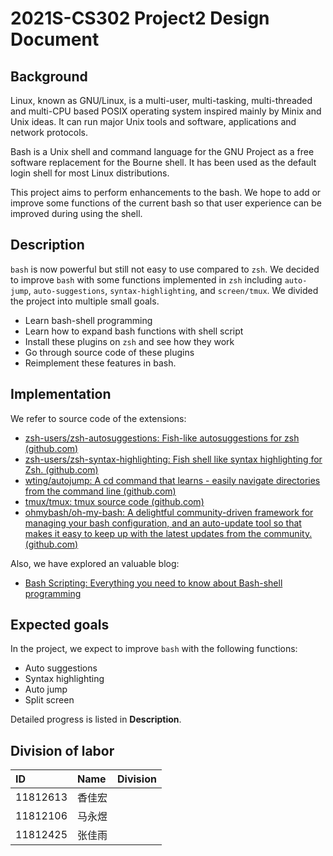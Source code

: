 # 2021S-CS302 Project2 Design Document

## Background

Linux, known as GNU/Linux, is a multi-user, multi-tasking, multi-threaded and multi-CPU based POSIX operating system inspired mainly by Minix and Unix ideas. It can run major Unix tools and software, applications and network protocols. 

Bash is a Unix shell and command language for the GNU Project as a free software replacement for the Bourne shell. It has been used as the default login shell for most Linux distributions. 

This project aims to perform enhancements to the bash. We hope to add or improve some functions of the current bash so that user experience can be improved during using the shell.

## Description

`bash` is now powerful but still not easy to use compared to `zsh`. We decided to improve `bash` with some functions implemented in `zsh` including `auto-jump`, `auto-suggestions`, `syntax-highlighting`, and `screen/tmux`. We divided the project into multiple small goals.

- Learn bash-shell programming
- Learn how to expand bash functions with shell script
- Install these plugins on `zsh` and see how they work
- Go through source code of these plugins
- Reimplement these features in bash.

## Implementation

We refer to source code of the extensions:

- [zsh-users/zsh-autosuggestions: Fish-like autosuggestions for zsh (github.com)](https://github.com/zsh-users/zsh-autosuggestions)
- [zsh-users/zsh-syntax-highlighting: Fish shell like syntax highlighting for Zsh. (github.com)](https://github.com/zsh-users/zsh-syntax-highlighting)
- [wting/autojump: A cd command that learns - easily navigate directories from the command line (github.com)](https://github.com/wting/autojump)
- [tmux/tmux: tmux source code (github.com)](https://github.com/tmux/tmux)
- [ohmybash/oh-my-bash: A delightful community-driven framework for managing your bash configuration, and an auto-update tool so that makes it easy to keep up with the latest updates from the community. (github.com)](https://github.com/ohmybash/oh-my-bash)

Also, we have explored an valuable blog:

- [Bash Scripting: Everything you need to know about Bash-shell programming](https://medium.com/sysf/bash-scripting-everything-you-need-to-know-about-bash-shell-programming-cd08595f2fba)

## Expected goals

In the project, we expect to improve `bash` with the following functions:

- Auto suggestions
- Syntax highlighting
- Auto jump
- Split screen

Detailed progress is listed in **Description**.

## Division of labor

| ID       | Name   | Division |
| :------- | :----- | :------- |
| 11812613 | 香佳宏 |          |
| 11812106 | 马永煜 |          |
| 11812425 | 张佳雨 |          |

